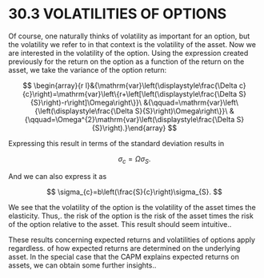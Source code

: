 # 30.3 VOLATILITIES OF OPTIONS

Of course, one naturally thinks of volatility as important for an option, but the volatility we refer to in that context is the volatility of the asset. Now we are interested in the volatility of the option. Using the expression created previously for the return on the option as a function of the return on the asset, we take the variance of the option return:

$$
\begin{array}{r l}&{\mathrm{var}\left(\displaystyle\frac{\Delta c}{c}\right)=\mathrm{var}\left\{r+\left[\left(\displaystyle\frac{\Delta S}{S}\right)-r\right]\Omega\right\}}\ &{\qquad=\mathrm{var}\left\{\left(\displaystyle\frac{\Delta S}{S}\right)\Omega\right\}}\ &{\qquad=\Omega^{2}\mathrm{var}\left(\displaystyle\frac{\Delta S}{S}\right).}\end{array}
$$

Expressing this result in terms of the standard deviation results in

$$
\sigma_{c}=\Omega\sigma_{S}.
$$

And we can also express it as

$$
\sigma_{c}=b\left(\frac{S}{c}\right)\sigma_{S}.
$$

We see that the volatility of the option is the volatility of the asset times the elasticity. Thus,.
the risk of the option is the risk of the asset times the risk of the option relative to the asset.
This result should seem intuitive..

These results concerning expected returns and volatilities of options apply regardless. of how expected returns are determined on the underlying asset. In the special case that the CAPM explains expected returns on assets, we can obtain some further insights..
